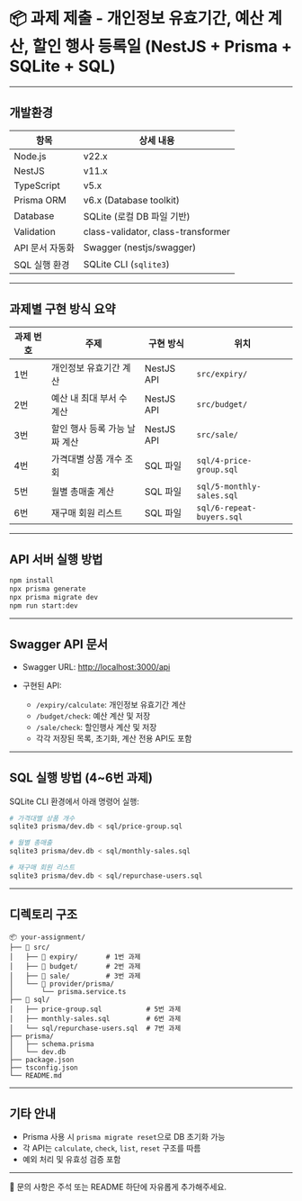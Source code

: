 # 📦 과제 제출 - 개인정보 유효기간, 예산 계산, 할인 행사 등록일 (NestJS + Prisma + SQLite + SQL)

---

## 개발환경

| 항목                | 상세 내용                              |
|---------------------|----------------------------------------|
| Node.js             | v22.x                                  |
| NestJS              | v11.x                                  |
| TypeScript          | v5.x                                   |
| Prisma ORM          | v6.x (Database toolkit)                |
| Database            | SQLite (로컬 DB 파일 기반)            |
| Validation          | class-validator, class-transformer     |
| API 문서 자동화     | Swagger (nestjs/swagger)               |
| SQL 실행 환경       | SQLite CLI (`sqlite3`)                 |

---

## 과제별 구현 방식 요약

| 과제 번호 | 주제                                         | 구현 방식 | 위치                          |
|-----------|----------------------------------------------|-----------|-------------------------------|
| 1번       | 개인정보 유효기간 계산                       | NestJS API | `src/expiry/`                 |
| 2번       | 예산 내 최대 부서 수 계산                    | NestJS API | `src/budget/`                 |
| 3번       | 할인 행사 등록 가능 날짜 계산                | NestJS API | `src/sale/`                   |
| 4번       | 가격대별 상품 개수 조회                      | SQL 파일   | `sql/4-price-group.sql`       |
| 5번       | 월별 총매출 계산                             | SQL 파일   | `sql/5-monthly-sales.sql`     |
| 6번       | 재구매 회원 리스트                           | SQL 파일   | `sql/6-repeat-buyers.sql`     |

---

## API 서버 실행 방법

```bash
npm install
npx prisma generate
npx prisma migrate dev
npm run start:dev
```

---

## Swagger API 문서

- Swagger URL: [http://localhost:3000/api](http://localhost:3000/api)

- 구현된 API:
  - `/expiry/calculate`: 개인정보 유효기간 계산
  - `/budget/check`: 예산 계산 및 저장
  - `/sale/check`: 할인행사 계산 및 저장
  - 각각 저장된 목록, 초기화, 계산 전용 API도 포함

---

## SQL 실행 방법 (4~6번 과제)

SQLite CLI 환경에서 아래 명령어 실행:

```bash
# 가격대별 상품 개수
sqlite3 prisma/dev.db < sql/price-group.sql

# 월별 총매출
sqlite3 prisma/dev.db < sql/monthly-sales.sql

# 재구매 회원 리스트
sqlite3 prisma/dev.db < sql/repurchase-users.sql
```

---

## 디렉토리 구조

```
📦 your-assignment/
├── 📂 src/
│   ├── 📂 expiry/       # 1번 과제
│   ├── 📂 budget/       # 2번 과제
│   ├── 📂 sale/         # 3번 과제
│   └── 📂 provider/prisma/
│       └── prisma.service.ts
├── 📂 sql/
│   ├── price-group.sql           # 5번 과제
│   ├── monthly-sales.sql         # 6번 과제
│   └── sql/repurchase-users.sql  # 7번 과제
├── prisma/
│   ├── schema.prisma
│   └── dev.db
├── package.json
├── tsconfig.json
└── README.md
```

---

## 기타 안내

- Prisma 사용 시 `prisma migrate reset`으로 DB 초기화 가능
- 각 API는 `calculate`, `check`, `list`, `reset` 구조를 따름
- 예외 처리 및 유효성 검증 포함

---

📧 문의 사항은 주석 또는 README 하단에 자유롭게 추가해주세요.
